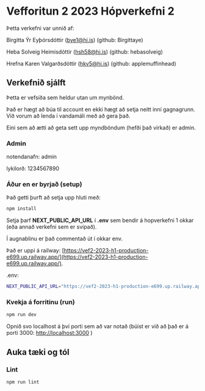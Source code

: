 # Vefforitun 2 2023 Hópverkefni 2

Þetta verkefni var unnið af:

Birgitta Ýr Eyþórsdóttir (bye1@hi.is) (github: Birgittaye)

Heba Solveig Heimisdóttir (hsh58@hi.is) (github: hebasolveig)

Hrefna Karen Valgarðsdóttir (hkv5@hi.is) (github: applemuffinhead)

## Verkefnið sjálft

Þetta er vefsíða sem heldur utan um  mynbönd.

Það er hægt að búa til account en ekki hægt að setja neitt inní gagnagrunn. Við vorum að lenda í vandamáli með að gera það. 

Eini sem að ætti að geta sett upp myndböndum (hefði það virkað) er admin.

### Admin

notendanafn: admin

lykilorð: 1234567890

### Áður en er byrjað (setup)

Það getti þurft að setja upp hluti með:

```bash
npm install
```
Setja þarf **NEXT_PUBLIC_API_URL** í **.env** sem bendir á hopverkefni 1 okkar (eða annað verkefni sem er svipað).

Í augnablinu er það commentað út í okkar env.

Það er uppi á railway: [https://vef2-2023-h1-production-e699.up.railway.app/](https://vef2-2023-h1-production-e699.up.railway.app/).

.env:
```bash
NEXT_PUBLIC_API_URL="https://vef2-2023-h1-production-e699.up.railway.app/"
```

### Kvekja á forritinu (run)

```bash
npm run dev
```

Opnið svo localhost á því porti sem að var notað (búist er við að það er á porti 3000: [http://localhost:3000](http://localhost:3000) )

## Auka tæki og tól

### Lint

```bash
npm run lint
```

